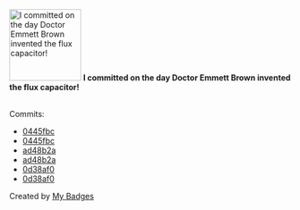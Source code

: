 <img src="https://my-badges.github.io/my-badges/delorean.png" alt="I committed on the day Doctor Emmett Brown invented the flux capacitor!" title="I committed on the day Doctor Emmett Brown invented the flux capacitor!" width="128">
<strong>I committed on the day Doctor Emmett Brown invented the flux capacitor!</strong>
<br><br>

Commits:

- <a href="https://github.com/GeoGuess/demo/commit/0445fbc9caaf9f41e97f993117a82ed95197280f">0445fbc</a>
- <a href="https://github.com/GeoGuess/GeoGuess/commit/0445fbc9caaf9f41e97f993117a82ed95197280f">0445fbc</a>
- <a href="https://github.com/GeoGuess/demo/commit/ad48b2aa11b5baf64027d50bfffed1f5e3b88d86">ad48b2a</a>
- <a href="https://github.com/GeoGuess/GeoGuess/commit/ad48b2aa11b5baf64027d50bfffed1f5e3b88d86">ad48b2a</a>
- <a href="https://github.com/GeoGuess/demo/commit/0d38af0e615e2e5f3cdc991dd53759a558a8d79b">0d38af0</a>
- <a href="https://github.com/GeoGuess/GeoGuess/commit/0d38af0e615e2e5f3cdc991dd53759a558a8d79b">0d38af0</a>


Created by <a href="https://github.com/my-badges/my-badges">My Badges</a>